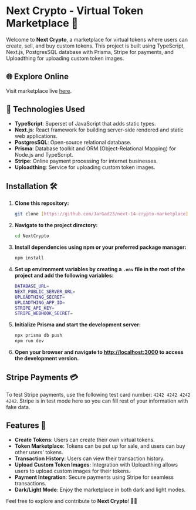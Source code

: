 # Next Crypto - Virtual Token Marketplace 🚀

Welcome to **Next Crypto**, a marketplace for virtual tokens where users can create, sell, and buy custom tokens. This project is built using TypeScript, Next.js, PostgresSQL database with Prisma, Stripe for payments, and Uploadthing for uploading custom token images.

## 🌐 Explore Online

Visit marketplace live [here](https://next-crypto-marketplace.vercel.app).

## 🚀 Technologies Used

- **TypeScript**: Superset of JavaScript that adds static types.
- **Next.js**: React framework for building server-side rendered and static web applications.
- **PostgresSQL**: Open-source relational database.
- **Prisma**: Database toolkit and ORM (Object-Relational Mapping) for Node.js and TypeScript.
- **Stripe**: Online payment processing for internet businesses.
- **Uploadthing**: Service for uploading custom token images.

## Installation 🛠️

1. **Clone this repository:**

    ```bash
    git clone [https://github.com/JarGad23/next-14-crypto-marketplace]
    ```

2. **Navigate to the project directory:**

    ```bash
    cd NextCrypto
    ```

3. **Install dependencies using npm or your preferred package manager:**

    ```bash
    npm install
    ```

4. **Set up environment variables by creating a `.env` file in the root of the project and add the following variables:**

    ```bash
    DATABASE_URL=
    NEXT_PUBLIC_SERVER_URL=
    UPLOADTHING_SECRET=
    UPLOADTHING_APP_ID=
    STRIPE_API_KEY=
    STRIPE_WEBHOOK_SECRET=
    ```

5. **Initialize Prisma and start the development server:**

    ```bash
    npx prisma db push
    npm run dev
    ```

6. **Open your browser and navigate to [http://localhost:3000](http://localhost:3000) to access the development version.**

## Stripe Payments 💳

To test Stripe payments, use the following test card number: `4242 4242 4242 4242`.
Stripe is in test mode here so you can fill rest of your information with fake data.

## Features 🌟

- **Create Tokens**: Users can create their own virtual tokens.
- **Token Marketplace**: Tokens can be put up for sale, and users can buy other users' tokens.
- **Transaction History**: Users can view their transaction history.
- **Upload Custom Token Images**: Integration with Uploadthing allows users to upload custom images for their tokens.
- **Payment Integration**: Secure payments using Stripe for seamless transactions.
- **Dark/Light Mode**: Enjoy the marketplace in both dark and light modes.

Feel free to explore and contribute to **Next Crypto**! 🎉🚀
